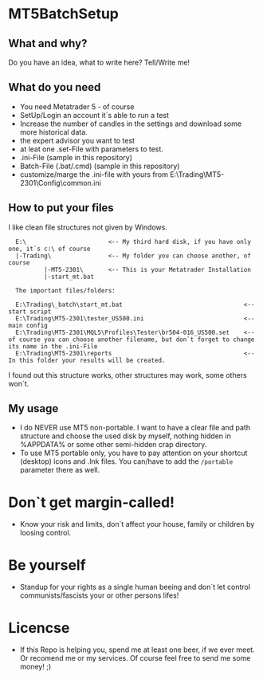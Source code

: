# MT5BatchSetup

## What and why?

Do you have an idea, what to write here? Tell/Write me!

## What do you need

* You need Metatrader 5 - of course
* SetUp/Login an account it`s able to run a test
* Increase the number of candles in the settings and download some more historical data.
* the expert advisor you want to test
* at leat one .set-File with parameters to test.
* .ini-File (sample in this repository)
* Batch-File (.bat/.cmd) (sample in this repository)
* customize/marge the .ini-file with yours from E:\Trading\MT5-2301\Config\common.ini

## How to put your files

I like clean file structures not given by Windows.

```
  E:\                       <-- My third hard disk, if you have only one, it`s c:\ of course
  |-Trading\                <-- My folder you can choose another, of course
          |-MT5-2301\       <-- This is your Metatrader Installation
          |-start_mt.bat
          
  The important files/folders:

  E:\Trading\_batch\start_mt.bat                                  <-- start script
  E:\Trading\MT5-2301\tester_US500.ini                            <-- main config
  E:\Trading\MT5-2301\MQL5\Profiles\Tester\br504-016_US500.set    <-- of course you can choose another filename, but don`t forget to change its name in the .ini-File
  E:\Trading\MT5-2301\reports                                     <-- In this folder your results will be created.
```
          
  I found out this structure works, other structures may work, some others won`t.


## My usage

* I do NEVER use MT5 non-portable. I want to have a clear file and path structure and choose the used disk by myself, nothing hidden in %APPDATA% or some other semi-hidden crap directory.
* To use MT5 portable only, you have to pay attention on your shortcut (desktop) icons and .lnk files. You can/have to add the ```/portable``` parameter there as well.


# Don`t get margin-called!

* Know your risk and limits, don`t affect your house, family or children by loosing control.

# Be yourself

* Standup for your rights as a single human beeing and don`t let control communists/fascists your or other persons lifes!

# Licencse

* If this Repo is helping you, spend me at least one beer, if we ever meet. Or recomend me or my services. Of course feel free to send me some money! ;)
